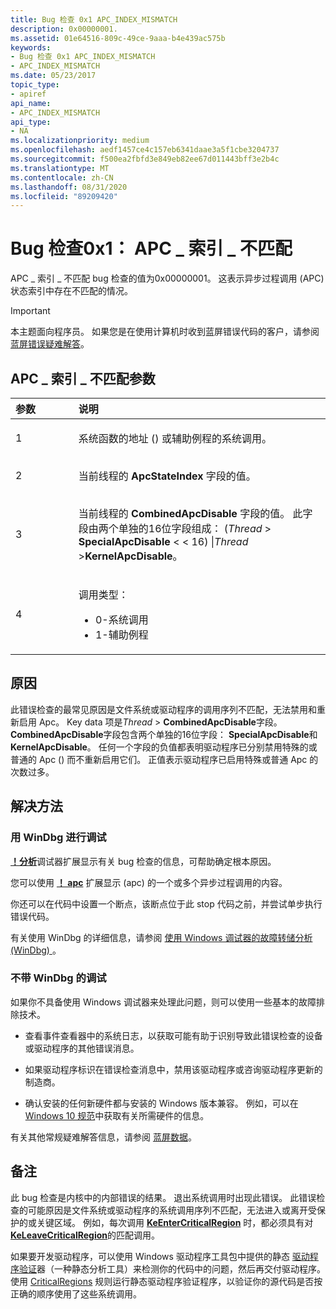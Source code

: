```yaml
---
title: Bug 检查 0x1 APC_INDEX_MISMATCH
description: 0x00000001.
ms.assetid: 01e64516-809c-49ce-9aaa-b4e439ac575b
keywords:
- Bug 检查 0x1 APC_INDEX_MISMATCH
- APC_INDEX_MISMATCH
ms.date: 05/23/2017
topic_type:
- apiref
api_name:
- APC_INDEX_MISMATCH
api_type:
- NA
ms.localizationpriority: medium
ms.openlocfilehash: aedf1457ce4c157eb6341daae3a5f1cbe3204737
ms.sourcegitcommit: f500ea2fbfd3e849eb82ee67d011443bff3e2b4c
ms.translationtype: MT
ms.contentlocale: zh-CN
ms.lasthandoff: 08/31/2020
ms.locfileid: "89209420"
---
```

# <a name="bug-check-0x1-apc_index_mismatch"></a>Bug 检查0x1： APC \_ 索引 \_ 不匹配

APC \_ 索引 \_ 不匹配 bug 检查的值为0x00000001。 这表示异步过程调用 (APC) 状态索引中存在不匹配的情况。

> [!IMPORTANT]
> 本主题面向程序员。 如果您是在使用计算机时收到蓝屏错误代码的客户，请参阅[蓝屏错误疑难解答](https://windows.microsoft.com/windows-10/troubleshoot-blue-screen-errors)。


## <a name="apc_index_mismatch-parameters"></a>APC \_ 索引 \_ 不匹配参数

<table>
<colgroup>
<col width="20%" />
<col width="80%" />
</colgroup>
<thead>
<tr class="header">
<th align="left">参数</th>
<th align="left">说明</th>
</tr>
</thead>
<tbody>
<tr class="odd">
<td align="left"><p>1</p></td>
<td align="left"><p>系统函数的地址 () 或辅助例程的系统调用。</p></td>
</tr>
<tr class="even">
<td align="left"><p>2</p></td>
<td align="left">当前线程的 <strong>ApcStateIndex</strong> 字段的值。</td>
</tr>
<tr class="odd">
<td align="left"><p>3</p></td>
<td align="left"><p>当前线程的 <strong>CombinedApcDisable</strong> 字段的值。 此字段由两个单独的16位字段组成： (<em>Thread</em> &gt; <strong>SpecialApcDisable</strong> &lt; &lt; 16) |<em>Thread</em> &gt;<strong>KernelApcDisable</strong>。</p></td>
</tr>
<tr class="even">
<td align="left"><p>4</p></td>
<td align="left"><p>调用类型：</p><ul><li>0-系统调用</li><li>1-辅助例程</li></ul></p></td>
</tr>
</tbody>
</table>

 
<a name="cause"></a>原因
-----

此错误检查的最常见原因是文件系统或驱动程序的调用序列不匹配，无法禁用和重新启用 Apc。 Key data 项是*Thread* &gt; **CombinedApcDisable**字段。 **CombinedApcDisable**字段包含两个单独的16位字段： **SpecialApcDisable**和**KernelApcDisable**。 任何一个字段的负值都表明驱动程序已分别禁用特殊的或普通的 Apc () 而不重新启用它们。 正值表示驱动程序已启用特殊或普通 Apc 的次数过多。


<a name="resolution"></a>解决方法
----------

### <a name="debugging-with-windbg"></a>用 WinDbg 进行调试

[**！分析**](-analyze.md)调试器扩展显示有关 bug 检查的信息，可帮助确定根本原因。

您可以使用 [**！ apc**](-apc.md) 扩展显示 (apc) 的一个或多个异步过程调用的内容。

你还可以在代码中设置一个断点，该断点位于此 stop 代码之前，并尝试单步执行错误代码。

有关使用 WinDbg 的详细信息，请参阅 [使用 Windows 调试器的故障转储分析 (WinDbg) ](crash-dump-files.md)。


### <a name="debugging-without-windbg"></a>不带 WinDbg 的调试

如果你不具备使用 Windows 调试器来处理此问题，则可以使用一些基本的故障排除技术。

-   查看事件查看器中的系统日志，以获取可能有助于识别导致此错误检查的设备或驱动程序的其他错误消息。

-   如果驱动程序标识在错误检查消息中，禁用该驱动程序或咨询驱动程序更新的制造商。

-   确认安装的任何新硬件都与安装的 Windows 版本兼容。 例如，可以在 [Windows 10 规范](https://www.microsoft.com/windows/windows-10-specifications)中获取有关所需硬件的信息。

有关其他常规疑难解答信息，请参阅 [蓝屏数据](blue-screen-data.md)。


<a name="remarks"></a>备注
-------

此 bug 检查是内核中的内部错误的结果。 退出系统调用时出现此错误。 此错误检查的可能原因是文件系统或驱动程序的系统调用序列不匹配，无法进入或离开受保护的或关键区域。 例如，每次调用 [**KeEnterCriticalRegion**](/windows-hardware/drivers/ddi/ntddk/nf-ntddk-keentercriticalregion) 时，都必须具有对 [**KeLeaveCriticalRegion**](/windows-hardware/drivers/ddi/ntddk/nf-ntddk-keleavecriticalregion)的匹配调用。 

如果要开发驱动程序，可以使用 Windows 驱动程序工具包中提供的静态 [驱动程序验证](../devtest/static-driver-verifier.md)器（一种静态分析工具）来检测你的代码中的问题，然后再交付驱动程序。 使用 [CriticalRegions](../devtest/wdm-criticalregions.md) 规则运行静态驱动程序验证程序，以验证你的源代码是否按正确的顺序使用了这些系统调用。